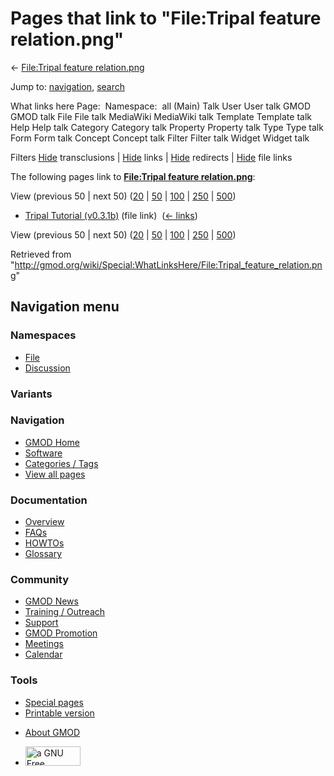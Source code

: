 <div id="mw-page-base" class="noprint">

</div>

<div id="mw-head-base" class="noprint">

</div>

<div id="content" class="mw-body" role="main">

<span id="top"></span>

<div id="mw-js-message" style="display:none;">

</div>



# <span dir="auto">Pages that link to "File:Tripal feature relation.png"</span>

<div id="bodyContent">

<div id="contentSub">

← [File:Tripal feature
relation.png](/wiki/File:Tripal_feature_relation.png "File:Tripal feature relation.png")

</div>

<div id="jump-to-nav" class="mw-jump">

Jump to: [navigation](#mw-navigation), [search](#p-search)

</div>

<div id="mw-content-text">

What links here Page:  Namespace:  all (Main) Talk User User talk GMOD
GMOD talk File File talk MediaWiki MediaWiki talk Template Template talk
Help Help talk Category Category talk Property Property talk Type Type
talk Form Form talk Concept Concept talk Filter Filter talk Widget
Widget talk

Filters
[Hide](/mediawiki/index.php?title=Special:WhatLinksHere/File:Tripal_feature_relation.png&hidetrans=1 "Special:WhatLinksHere/File:Tripal feature relation.png")
transclusions \|
[Hide](/mediawiki/index.php?title=Special:WhatLinksHere/File:Tripal_feature_relation.png&hidelinks=1 "Special:WhatLinksHere/File:Tripal feature relation.png")
links \|
[Hide](/mediawiki/index.php?title=Special:WhatLinksHere/File:Tripal_feature_relation.png&hideredirs=1 "Special:WhatLinksHere/File:Tripal feature relation.png")
redirects \|
[Hide](/mediawiki/index.php?title=Special:WhatLinksHere/File:Tripal_feature_relation.png&hideimages=1 "Special:WhatLinksHere/File:Tripal feature relation.png")
file links

The following pages link to **[File:Tripal feature
relation.png](/wiki/File:Tripal_feature_relation.png "File:Tripal feature relation.png")**:

View (previous 50 \| next 50)
([20](/mediawiki/index.php?title=Special:WhatLinksHere/File:Tripal_feature_relation.png&limit=20 "Special:WhatLinksHere/File:Tripal feature relation.png")
\|
[50](/mediawiki/index.php?title=Special:WhatLinksHere/File:Tripal_feature_relation.png&limit=50 "Special:WhatLinksHere/File:Tripal feature relation.png")
\|
[100](/mediawiki/index.php?title=Special:WhatLinksHere/File:Tripal_feature_relation.png&limit=100 "Special:WhatLinksHere/File:Tripal feature relation.png")
\|
[250](/mediawiki/index.php?title=Special:WhatLinksHere/File:Tripal_feature_relation.png&limit=250 "Special:WhatLinksHere/File:Tripal feature relation.png")
\|
[500](/mediawiki/index.php?title=Special:WhatLinksHere/File:Tripal_feature_relation.png&limit=500 "Special:WhatLinksHere/File:Tripal feature relation.png"))

- [Tripal Tutorial
  (v0.3.1b)](/wiki/Tripal_Tutorial_(v0.3.1b) "Tripal Tutorial (v0.3.1b)")
  (file link) ‎ <span class="mw-whatlinkshere-tools">([←
  links](/mediawiki/index.php?title=Special:WhatLinksHere&target=Tripal+Tutorial+%28v0.3.1b%29 "Special:WhatLinksHere"))</span>

View (previous 50 \| next 50)
([20](/mediawiki/index.php?title=Special:WhatLinksHere/File:Tripal_feature_relation.png&limit=20 "Special:WhatLinksHere/File:Tripal feature relation.png")
\|
[50](/mediawiki/index.php?title=Special:WhatLinksHere/File:Tripal_feature_relation.png&limit=50 "Special:WhatLinksHere/File:Tripal feature relation.png")
\|
[100](/mediawiki/index.php?title=Special:WhatLinksHere/File:Tripal_feature_relation.png&limit=100 "Special:WhatLinksHere/File:Tripal feature relation.png")
\|
[250](/mediawiki/index.php?title=Special:WhatLinksHere/File:Tripal_feature_relation.png&limit=250 "Special:WhatLinksHere/File:Tripal feature relation.png")
\|
[500](/mediawiki/index.php?title=Special:WhatLinksHere/File:Tripal_feature_relation.png&limit=500 "Special:WhatLinksHere/File:Tripal feature relation.png"))

</div>

<div class="printfooter">

Retrieved from
"<http://gmod.org/wiki/Special:WhatLinksHere/File:Tripal_feature_relation.png>"

</div>

<div id="catlinks" class="catlinks catlinks-allhidden">

</div>

<div class="visualClear">

</div>

</div>

</div>

<div id="mw-navigation">

## Navigation menu

<div id="mw-head">



<div id="left-navigation">

<div id="p-namespaces" class="vectorTabs" role="navigation"
aria-labelledby="p-namespaces-label">

### Namespaces

- <span id="ca-nstab-image"><a href="/wiki/File:Tripal_feature_relation.png" accesskey="c"
  title="View the file page [c]">File</a></span>
- <span id="ca-talk"><a
  href="/mediawiki/index.php?title=File_talk:Tripal_feature_relation.png&amp;action=edit&amp;redlink=1"
  accesskey="t"
  title="Discussion about the content page [t]">Discussion</a></span>

</div>

<div id="p-variants" class="vectorMenu emptyPortlet" role="navigation"
aria-labelledby="p-variants-label">

### 

### Variants[](#)

<div class="menu">

</div>

</div>

</div>

<div id="right-navigation">





</div>



</div>

</div>

</div>

<div id="mw-panel">

<div id="p-logo" role="banner">

<a href="/wiki/Main_Page"
style="background-image: url(http://gmod.org/images/GMOD-cogs.png);"
title="Visit the main page"></a>

</div>

<div id="p-Navigation" class="portal" role="navigation"
aria-labelledby="p-Navigation-label">

### Navigation

<div class="body">

- <span id="n-GMOD-Home">[GMOD Home](/wiki/Main_Page)</span>
- <span id="n-Software">[Software](/wiki/GMOD_Components)</span>
- <span id="n-Categories-.2F-Tags">[Categories /
  Tags](/wiki/Categories)</span>
- <span id="n-View-all-pages">[View all
  pages](/wiki/Special:AllPages)</span>

</div>

</div>

<div id="p-Documentation" class="portal" role="navigation"
aria-labelledby="p-Documentation-label">

### Documentation

<div class="body">

- <span id="n-Overview">[Overview](/wiki/Overview)</span>
- <span id="n-FAQs">[FAQs](/wiki/Category:FAQ)</span>
- <span id="n-HOWTOs">[HOWTOs](/wiki/Category:HOWTO)</span>
- <span id="n-Glossary">[Glossary](/wiki/Glossary)</span>

</div>

</div>

<div id="p-Community" class="portal" role="navigation"
aria-labelledby="p-Community-label">

### Community

<div class="body">

- <span id="n-GMOD-News">[GMOD News](/wiki/GMOD_News)</span>
- <span id="n-Training-.2F-Outreach">[Training /
  Outreach](/wiki/Training_and_Outreach)</span>
- <span id="n-Support">[Support](/wiki/Support)</span>
- <span id="n-GMOD-Promotion">[GMOD
  Promotion](/wiki/GMOD_Promotion)</span>
- <span id="n-Meetings">[Meetings](/wiki/Meetings)</span>
- <span id="n-Calendar">[Calendar](/wiki/Calendar)</span>

</div>

</div>

<div id="p-tb" class="portal" role="navigation"
aria-labelledby="p-tb-label">

### Tools

<div class="body">

- <span id="t-specialpages"><a href="/wiki/Special:SpecialPages" accesskey="q"
  title="A list of all special pages [q]">Special pages</a></span>
- <span id="t-print"><a
  href="/mediawiki/index.php?title=Special:WhatLinksHere/File:Tripal_feature_relation.png&amp;printable=yes"
  rel="alternate" accesskey="p"
  title="Printable version of this page [p]">Printable version</a></span>

</div>

</div>

</div>

</div>

<div id="footer" role="contentinfo">

- <span id="footer-places-about">[About
  GMOD](/wiki/GMOD:About "GMOD:About")</span>

<!-- -->

- <span id="footer-copyrightico">[<img src="http://www.gnu.org/graphics/gfdl-logo-small.png" width="88"
  height="31" alt="a GNU Free Documentation License" />](http://www.gnu.org/licenses/fdl-1.3.html)</span>




</div>
